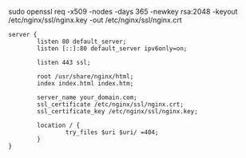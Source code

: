 sudo openssl req -x509 -nodes -days 365 -newkey rsa:2048 -keyout /etc/nginx/ssl/nginx.key -out /etc/nginx/ssl/nginx.crt



```
server {
        listen 80 default_server;
        listen [::]:80 default_server ipv6only=on;

        listen 443 ssl;

        root /usr/share/nginx/html;
        index index.html index.htm;

        server_name your_domain.com;
        ssl_certificate /etc/nginx/ssl/nginx.crt;
        ssl_certificate_key /etc/nginx/ssl/nginx.key;

        location / {
                try_files $uri $uri/ =404;
        }
}
```
